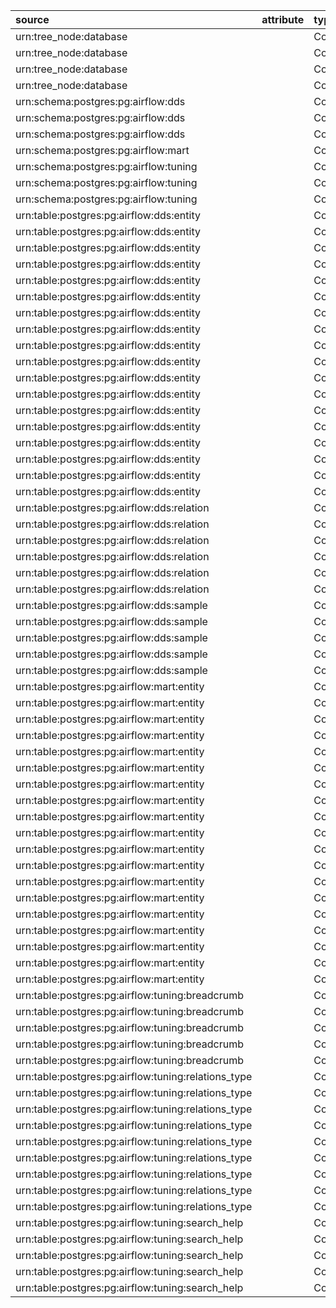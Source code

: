 | source                                              | attribute   | type     | destination                                                               |
|:----------------------------------------------------|:------------|:---------|:--------------------------------------------------------------------------|
| urn:tree_node:database                              |             | Contains | urn:schema:postgres:pg:airflow:dds                                        |
| urn:tree_node:database                              |             | Contains | urn:schema:postgres:pg:airflow:mart                                       |
| urn:tree_node:database                              |             | Contains | urn:schema:postgres:pg:airflow:public                                     |
| urn:tree_node:database                              |             | Contains | urn:schema:postgres:pg:airflow:tuning                                     |
| urn:schema:postgres:pg:airflow:dds                  |             | Contains | urn:table:postgres:pg:airflow:dds:entity                                  |
| urn:schema:postgres:pg:airflow:dds                  |             | Contains | urn:table:postgres:pg:airflow:dds:relation                                |
| urn:schema:postgres:pg:airflow:dds                  |             | Contains | urn:table:postgres:pg:airflow:dds:sample                                  |
| urn:schema:postgres:pg:airflow:mart                 |             | Contains | urn:table:postgres:pg:airflow:mart:entity                                 |
| urn:schema:postgres:pg:airflow:tuning               |             | Contains | urn:table:postgres:pg:airflow:tuning:breadcrumb                           |
| urn:schema:postgres:pg:airflow:tuning               |             | Contains | urn:table:postgres:pg:airflow:tuning:relations_type                       |
| urn:schema:postgres:pg:airflow:tuning               |             | Contains | urn:table:postgres:pg:airflow:tuning:search_help                          |
| urn:table:postgres:pg:airflow:dds:entity            |             | Contains | urn:column:postgres:pg:airflow:dds:entity:codes                           |
| urn:table:postgres:pg:airflow:dds:entity            |             | Contains | urn:column:postgres:pg:airflow:dds:entity:entity_name                     |
| urn:table:postgres:pg:airflow:dds:entity            |             | Contains | urn:column:postgres:pg:airflow:dds:entity:entity_name_short               |
| urn:table:postgres:pg:airflow:dds:entity            |             | Contains | urn:column:postgres:pg:airflow:dds:entity:entity_type                     |
| urn:table:postgres:pg:airflow:dds:entity            |             | Contains | urn:column:postgres:pg:airflow:dds:entity:grid                            |
| urn:table:postgres:pg:airflow:dds:entity            |             | Contains | urn:column:postgres:pg:airflow:dds:entity:htmls                           |
| urn:table:postgres:pg:airflow:dds:entity            |             | Contains | urn:column:postgres:pg:airflow:dds:entity:info                            |
| urn:table:postgres:pg:airflow:dds:entity            |             | Contains | urn:column:postgres:pg:airflow:dds:entity:json_data                       |
| urn:table:postgres:pg:airflow:dds:entity            |             | Contains | urn:column:postgres:pg:airflow:dds:entity:json_data_ui                    |
| urn:table:postgres:pg:airflow:dds:entity            |             | Contains | urn:column:postgres:pg:airflow:dds:entity:json_system                     |
| urn:table:postgres:pg:airflow:dds:entity            |             | Contains | urn:column:postgres:pg:airflow:dds:entity:links                           |
| urn:table:postgres:pg:airflow:dds:entity            |             | Contains | urn:column:postgres:pg:airflow:dds:entity:loaded_by                       |
| urn:table:postgres:pg:airflow:dds:entity            |             | Contains | urn:column:postgres:pg:airflow:dds:entity:notifications                   |
| urn:table:postgres:pg:airflow:dds:entity            |             | Contains | urn:column:postgres:pg:airflow:dds:entity:processed_dttm                  |
| urn:table:postgres:pg:airflow:dds:entity            |             | Contains | urn:column:postgres:pg:airflow:dds:entity:search_data                     |
| urn:table:postgres:pg:airflow:dds:entity            |             | Contains | urn:column:postgres:pg:airflow:dds:entity:tables                          |
| urn:table:postgres:pg:airflow:dds:entity            |             | Contains | urn:column:postgres:pg:airflow:dds:entity:tags                            |
| urn:table:postgres:pg:airflow:dds:entity            |             | Contains | urn:column:postgres:pg:airflow:dds:entity:urn                             |
| urn:table:postgres:pg:airflow:dds:relation          |             | Contains | urn:column:postgres:pg:airflow:dds:relation:attribute                     |
| urn:table:postgres:pg:airflow:dds:relation          |             | Contains | urn:column:postgres:pg:airflow:dds:relation:destination                   |
| urn:table:postgres:pg:airflow:dds:relation          |             | Contains | urn:column:postgres:pg:airflow:dds:relation:loaded_by                     |
| urn:table:postgres:pg:airflow:dds:relation          |             | Contains | urn:column:postgres:pg:airflow:dds:relation:processed_dttm                |
| urn:table:postgres:pg:airflow:dds:relation          |             | Contains | urn:column:postgres:pg:airflow:dds:relation:source                        |
| urn:table:postgres:pg:airflow:dds:relation          |             | Contains | urn:column:postgres:pg:airflow:dds:relation:type                          |
| urn:table:postgres:pg:airflow:dds:sample            |             | Contains | urn:column:postgres:pg:airflow:dds:sample:cntrows                         |
| urn:table:postgres:pg:airflow:dds:sample            |             | Contains | urn:column:postgres:pg:airflow:dds:sample:columndef                       |
| urn:table:postgres:pg:airflow:dds:sample            |             | Contains | urn:column:postgres:pg:airflow:dds:sample:processed_dttm                  |
| urn:table:postgres:pg:airflow:dds:sample            |             | Contains | urn:column:postgres:pg:airflow:dds:sample:sample_data                     |
| urn:table:postgres:pg:airflow:dds:sample            |             | Contains | urn:column:postgres:pg:airflow:dds:sample:urn                             |
| urn:table:postgres:pg:airflow:mart:entity           |             | Contains | urn:column:postgres:pg:airflow:mart:entity:codes                          |
| urn:table:postgres:pg:airflow:mart:entity           |             | Contains | urn:column:postgres:pg:airflow:mart:entity:entity_name                    |
| urn:table:postgres:pg:airflow:mart:entity           |             | Contains | urn:column:postgres:pg:airflow:mart:entity:entity_name_short              |
| urn:table:postgres:pg:airflow:mart:entity           |             | Contains | urn:column:postgres:pg:airflow:mart:entity:entity_type                    |
| urn:table:postgres:pg:airflow:mart:entity           |             | Contains | urn:column:postgres:pg:airflow:mart:entity:grid                           |
| urn:table:postgres:pg:airflow:mart:entity           |             | Contains | urn:column:postgres:pg:airflow:mart:entity:htmls                          |
| urn:table:postgres:pg:airflow:mart:entity           |             | Contains | urn:column:postgres:pg:airflow:mart:entity:info                           |
| urn:table:postgres:pg:airflow:mart:entity           |             | Contains | urn:column:postgres:pg:airflow:mart:entity:json_data                      |
| urn:table:postgres:pg:airflow:mart:entity           |             | Contains | urn:column:postgres:pg:airflow:mart:entity:json_data_ui                   |
| urn:table:postgres:pg:airflow:mart:entity           |             | Contains | urn:column:postgres:pg:airflow:mart:entity:json_system                    |
| urn:table:postgres:pg:airflow:mart:entity           |             | Contains | urn:column:postgres:pg:airflow:mart:entity:links                          |
| urn:table:postgres:pg:airflow:mart:entity           |             | Contains | urn:column:postgres:pg:airflow:mart:entity:load_dt                        |
| urn:table:postgres:pg:airflow:mart:entity           |             | Contains | urn:column:postgres:pg:airflow:mart:entity:loaded_by                      |
| urn:table:postgres:pg:airflow:mart:entity           |             | Contains | urn:column:postgres:pg:airflow:mart:entity:notifications                  |
| urn:table:postgres:pg:airflow:mart:entity           |             | Contains | urn:column:postgres:pg:airflow:mart:entity:processed_dttm                 |
| urn:table:postgres:pg:airflow:mart:entity           |             | Contains | urn:column:postgres:pg:airflow:mart:entity:search_data                    |
| urn:table:postgres:pg:airflow:mart:entity           |             | Contains | urn:column:postgres:pg:airflow:mart:entity:tables                         |
| urn:table:postgres:pg:airflow:mart:entity           |             | Contains | urn:column:postgres:pg:airflow:mart:entity:tags                           |
| urn:table:postgres:pg:airflow:mart:entity           |             | Contains | urn:column:postgres:pg:airflow:mart:entity:urn                            |
| urn:table:postgres:pg:airflow:tuning:breadcrumb     |             | Contains | urn:column:postgres:pg:airflow:tuning:breadcrumb:breadcrumb_entity        |
| urn:table:postgres:pg:airflow:tuning:breadcrumb     |             | Contains | urn:column:postgres:pg:airflow:tuning:breadcrumb:breadcrumb_urn           |
| urn:table:postgres:pg:airflow:tuning:breadcrumb     |             | Contains | urn:column:postgres:pg:airflow:tuning:breadcrumb:loaded_by                |
| urn:table:postgres:pg:airflow:tuning:breadcrumb     |             | Contains | urn:column:postgres:pg:airflow:tuning:breadcrumb:processed_dttm           |
| urn:table:postgres:pg:airflow:tuning:breadcrumb     |             | Contains | urn:column:postgres:pg:airflow:tuning:breadcrumb:urn                      |
| urn:table:postgres:pg:airflow:tuning:relations_type |             | Contains | urn:column:postgres:pg:airflow:tuning:relations_type:attribute_group_name |
| urn:table:postgres:pg:airflow:tuning:relations_type |             | Contains | urn:column:postgres:pg:airflow:tuning:relations_type:attribute_type       |
| urn:table:postgres:pg:airflow:tuning:relations_type |             | Contains | urn:column:postgres:pg:airflow:tuning:relations_type:loaded_by            |
| urn:table:postgres:pg:airflow:tuning:relations_type |             | Contains | urn:column:postgres:pg:airflow:tuning:relations_type:processed_dttm       |
| urn:table:postgres:pg:airflow:tuning:relations_type |             | Contains | urn:column:postgres:pg:airflow:tuning:relations_type:relation_type        |
| urn:table:postgres:pg:airflow:tuning:relations_type |             | Contains | urn:column:postgres:pg:airflow:tuning:relations_type:source_group_name    |
| urn:table:postgres:pg:airflow:tuning:relations_type |             | Contains | urn:column:postgres:pg:airflow:tuning:relations_type:source_type          |
| urn:table:postgres:pg:airflow:tuning:relations_type |             | Contains | urn:column:postgres:pg:airflow:tuning:relations_type:target_group_name    |
| urn:table:postgres:pg:airflow:tuning:relations_type |             | Contains | urn:column:postgres:pg:airflow:tuning:relations_type:target_type          |
| urn:table:postgres:pg:airflow:tuning:search_help    |             | Contains | urn:column:postgres:pg:airflow:tuning:search_help:description             |
| urn:table:postgres:pg:airflow:tuning:search_help    |             | Contains | urn:column:postgres:pg:airflow:tuning:search_help:loaded_by               |
| urn:table:postgres:pg:airflow:tuning:search_help    |             | Contains | urn:column:postgres:pg:airflow:tuning:search_help:name                    |
| urn:table:postgres:pg:airflow:tuning:search_help    |             | Contains | urn:column:postgres:pg:airflow:tuning:search_help:processed_dttm          |
| urn:table:postgres:pg:airflow:tuning:search_help    |             | Contains | urn:column:postgres:pg:airflow:tuning:search_help:type                    |